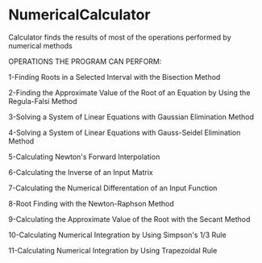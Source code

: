 # NumericalCalculator
Calculator finds the results of most of the operations performed by numerical methods


OPERATIONS THE PROGRAM CAN PERFORM:	

1-Finding Roots in a Selected Interval with the Bisection Method

2-Finding the Approximate Value of the Root of an Equation by Using the Regula-Falsi Method

3-Solving a System of Linear Equations with Gaussian Elimination Method

4-Solving a System of Linear Equations with Gauss-Seidel Elimination Method

5-Calculating Newton's Forward Interpolation

6-Calculating the Inverse of an Input Matrix

7-Calculating the Numerical Differentation of an Input Function

8-Root Finding with the Newton-Raphson Method

9-Calculating the Approximate Value of the Root with the Secant Method

10-Calculating Numerical Integration by Using Simpson's 1/3 Rule

11-Calculating Numerical Integration by Using Trapezoidal Rule
